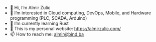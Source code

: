 - 👋 Hi, I’m Almir Zulic
- 👀 I’m interested in Cloud computing, DevOps, Mobile, and Hardware programming (PLC, SCADA, Arduino)
- 🌱 I’m currently learning Rust
- 🔗 This is my personal website: https://almirzulic.com/
- 📫 How to reach me: almir@bind.ba

<!---
bind-almir/bind-almir is a ✨ special ✨ repository because its `README.md` (this file) appears on your GitHub profile.
You can click the Preview link to take a look at your changes.
--->
